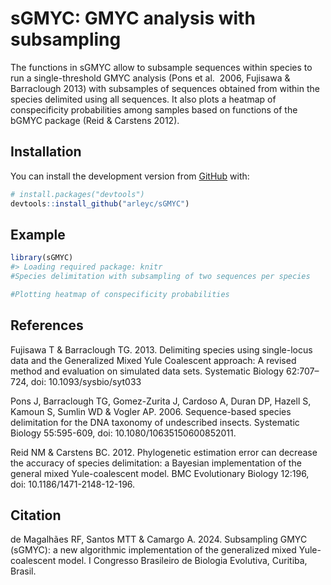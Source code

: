 
<!-- README.md is generated from README.Rmd. Please edit that file -->

# sGMYC: GMYC analysis with subsampling

<!-- badges: start -->
<!-- badges: end -->

The functions in sGMYC allow to subsample sequences within species to
run a single-threshold GMYC analysis (Pons et al.  2006, Fujisawa &
Barraclough 2013) with subsamples of sequences obtained from within the
species delimited using all sequences. It also plots a heatmap of
conspecificity probabilities among samples based on functions of the
bGMYC package (Reid & Carstens 2012).

## Installation

You can install the development version from
[GitHub](https://github.com/) with:

``` r
# install.packages("devtools")
devtools::install_github("arleyc/sGMYC")
```

## Example

``` r
library(sGMYC)
#> Loading required package: knitr
#Species delimitation with subsampling of two sequences per species

#Plotting heatmap of conspecificity probabilities
```

## References

Fujisawa T & Barraclough TG. 2013. Delimiting species using single-locus
data and the Generalized Mixed Yule Coalescent approach: A revised
method and evaluation on simulated data sets. Systematic Biology
62:707–724, doi: 10.1093/sysbio/syt033

Pons J, Barraclough TG, Gomez-Zurita J, Cardoso A, Duran DP, Hazell S,
Kamoun S, Sumlin WD & Vogler AP. 2006. Sequence-based species
delimitation for the DNA taxonomy of undescribed insects. Systematic
Biology 55:595-609, doi: 10.1080/10635150600852011.

Reid NM & Carstens BC. 2012. Phylogenetic estimation error can decrease
the accuracy of species delimitation: a Bayesian implementation of the
general mixed Yule-coalescent model. BMC Evolutionary Biology 12:196,
doi: 10.1186/1471-2148-12-196.

## Citation

de Magalhães RF, Santos MTT & Camargo A. 2024. Subsampling GMYC (sGMYC):
a new algorithmic implementation of the generalized mixed
Yule-coalescent model. I Congresso Brasileiro de Biologia Evolutiva,
Curitiba, Brasil.
